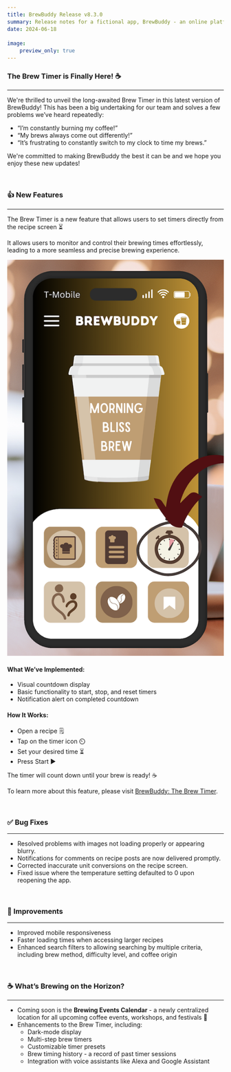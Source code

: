 ```yaml
---
title: BrewBuddy Release v8.3.0 
summary: Release notes for a fictional app, BrewBuddy - an online platform that offers brewing tips and step-by-step guides to empower coffee enthusiasts to dive into the art of brewing.
date: 2024-06-18

image:
    preview_only: true
---
```


### The Brew Timer is Finally Here! ☕
---

We're thrilled to unveil the long-awaited Brew Timer in this latest version of BrewBuddy! This has been a big undertaking for our team and solves a few problems we’ve heard repeatedly: <br>

- “I’m constantly burning my coffee!”
- “My brews always come out differently!”
- “It’s frustrating to constantly switch to my clock to time my brews.”

We're committed to making BrewBuddy the best it can be and we hope you enjoy these new updates! 

<br>

### 👍 New Features
---

The Brew Timer is a new feature that allows users to set timers directly from the recipe screen ⏳ <br>

It allows users to monitor and control their brewing times effortlessly, leading to a more seamless and precise brewing experience. <br>

![Brew Timer](content/project/release-notes-brewbuddy/brew_timer.png)

#### What We’ve Implemented:
- Visual countdown display
- Basic functionality to start, stop, and reset timers
- Notification alert on completed countdown

#### How It Works:
- Open a recipe 🗒️
- Tap on the timer icon ⏲️
- Set your desired time ⏳
- Press Start ▶️

The timer will count down until your brew is ready! ☕ <br>

To learn more about this feature, please visit [BrewBuddy: The Brew Timer](https://www.w3.org/Provider/Style/dummy.html).

<br>

### ✅ Bug Fixes
---

- Resolved problems with images not loading properly or appearing blurry.
- Notifications for comments on recipe posts are now delivered promptly.
- Corrected inaccurate unit conversions on the recipe screen.
- Fixed issue where the temperature setting defaulted to 0 upon reopening the app.

<br>

### 🚀 Improvements
---

- Improved mobile responsiveness
- Faster loading times when accessing larger recipes
- Enhanced search filters to allowing searching by multiple criteria, including brew method, difficulty level, and coffee origin

<br>

### ☕ What’s Brewing on the Horizon?
---

- Coming soon is the **Brewing Events Calendar** - a newly centralized location for all upcoming coffee events, workshops, and festivals 📅
- Enhancements to the Brew Timer, including:
    - Dark-mode display
    - Multi-step brew timers
    - Customizable timer presets
    - Brew timing history - a record of past timer sessions
    - Integration with voice assistants like Alexa and Google Assistant

<br>



